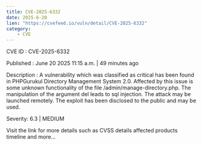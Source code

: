 ```yaml
---
title: CVE-2025-6332
date: 2025-6-20
lien: "https://cvefeed.io/vuln/detail/CVE-2025-6332"
category:
    - CVE
---
```


CVE ID : CVE-2025-6332

Published :  June 20
2025
11:15 a.m. | 49 minutes ago

Description : A vulnerability
which was classified as critical
has been found in PHPGurukul Directory Management System 2.0. Affected by this issue is some unknown functionality of the file /admin/manage-directory.php. The manipulation of the argument del leads to sql injection. The attack may be launched remotely. The exploit has been disclosed to the public and may be used.

Severity: 6.3 | MEDIUM

Visit the link for more details
such as CVSS details
affected products
timeline
and more...
